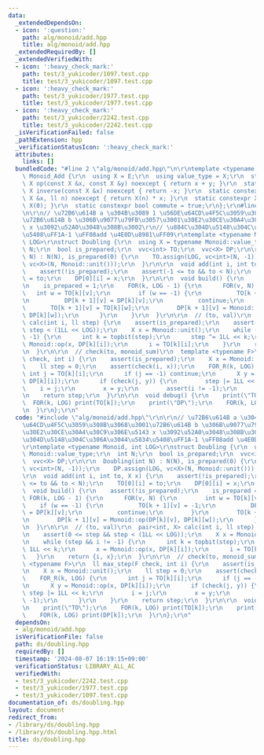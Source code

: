 ```yaml
---
data:
  _extendedDependsOn:
  - icon: ':question:'
    path: alg/monoid/add.hpp
    title: alg/monoid/add.hpp
  _extendedRequiredBy: []
  _extendedVerifiedWith:
  - icon: ':heavy_check_mark:'
    path: test/3_yukicoder/1097.test.cpp
    title: test/3_yukicoder/1097.test.cpp
  - icon: ':heavy_check_mark:'
    path: test/3_yukicoder/1977.test.cpp
    title: test/3_yukicoder/1977.test.cpp
  - icon: ':heavy_check_mark:'
    path: test/3_yukicoder/2242.test.cpp
    title: test/3_yukicoder/2242.test.cpp
  _isVerificationFailed: false
  _pathExtension: hpp
  _verificationStatusIcon: ':heavy_check_mark:'
  attributes:
    links: []
  bundledCode: "#line 2 \"alg/monoid/add.hpp\"\n\r\ntemplate <typename E>\r\nstruct\
    \ Monoid_Add {\r\n  using X = E;\r\n  using value_type = X;\r\n  static constexpr\
    \ X op(const X &x, const X &y) noexcept { return x + y; }\r\n  static constexpr\
    \ X inverse(const X &x) noexcept { return -x; }\r\n  static constexpr X power(const\
    \ X &x, ll n) noexcept { return X(n) * x; }\r\n  static constexpr X unit() { return\
    \ X(0); }\r\n  static constexpr bool commute = true;\r\n};\r\n#line 2 \"ds/doubling.hpp\"\
    \n\r\n// \u72B6\u614B a \u304B\u3089 1 \u56DE\u64CD\u4F5C\u3059\u308B\u3068\u3001\
    \u72B6\u614B b \u306B\u9077\u79FB\u3057\u3001\u30E2\u30CE\u30A4\u30C9\u306E\u5143\
    \ x \u3092\u52A0\u3048\u308B\u3002\r\n// \u884C\u304D\u5148\u304C\u306A\u3044\u5834\
    \u5408\uFF1A-1 \uFF08add \u4E0D\u8981\uFF09\r\ntemplate <typename Monoid, int\
    \ LOG>\r\nstruct Doubling {\r\n  using X = typename Monoid::value_type;\r\n  int\
    \ N;\r\n  bool is_prepared;\r\n  vvc<int> TO;\r\n  vvc<X> DP;\r\n\r\n  Doubling(int\
    \ N) : N(N), is_prepared(0) {\r\n    TO.assign(LOG, vc<int>(N, -1));\r\n    DP.assign(LOG,\
    \ vc<X>(N, Monoid::unit()));\r\n  }\r\n\r\n  void add(int i, int to, X x) {\r\n\
    \    assert(!is_prepared);\r\n    assert(-1 <= to && to < N);\r\n    TO[0][i]\
    \ = to;\r\n    DP[0][i] = x;\r\n  }\r\n\r\n  void build() {\r\n    assert(!is_prepared);\r\
    \n    is_prepared = 1;\r\n    FOR(k, LOG - 1) {\r\n      FOR(v, N) {\r\n     \
    \   int w = TO[k][v];\r\n        if (w == -1) {\r\n          TO[k + 1][v] = -1;\r\
    \n          DP[k + 1][v] = DP[k][v];\r\n          continue;\r\n        }\r\n \
    \       TO[k + 1][v] = TO[k][w];\r\n        DP[k + 1][v] = Monoid::op(DP[k][v],\
    \ DP[k][w]);\r\n      }\r\n    }\r\n  }\r\n\r\n  // (to, val)\r\n  pair<int, X>\
    \ calc(int i, ll step) {\r\n    assert(is_prepared);\r\n    assert(0 <= step &&\
    \ step < (1LL << LOG));\r\n    X x = Monoid::unit();\r\n    while (step && i !=\
    \ -1) {\r\n      int k = topbit(step);\r\n      step ^= 1LL << k;\r\n      x =\
    \ Monoid::op(x, DP[k][i]);\r\n      i = TO[k][i];\r\n    }\r\n    return {i, x};\r\
    \n  }\r\n\r\n  // check(to, monoid_sum)\r\n  template <typename F>\r\n  ll max_step(F\
    \ check, int i) {\r\n    assert(is_prepared);\r\n    X x = Monoid::unit();\r\n\
    \    ll step = 0;\r\n    assert(check(i, x));\r\n    FOR_R(k, LOG) {\r\n     \
    \ int j = TO[k][i];\r\n      if (j == -1) continue;\r\n      X y = Monoid::op(x,\
    \ DP[k][i]);\r\n      if (check(j, y)) {\r\n        step |= 1LL << k;\r\n    \
    \    i = j;\r\n        x = y;\r\n        assert(i != -1);\r\n      }\r\n    }\r\
    \n    return step;\r\n  }\r\n\r\n  void debug() {\r\n    print(\"TO\");\r\n  \
    \  FOR(k, LOG) print(TO[k]);\r\n    print(\"DP\");\r\n    FOR(k, LOG) print(DP[k]);\r\
    \n  }\r\n};\r\n"
  code: "#include \"alg/monoid/add.hpp\"\r\n\r\n// \u72B6\u614B a \u304B\u3089 1 \u56DE\
    \u64CD\u4F5C\u3059\u308B\u3068\u3001\u72B6\u614B b \u306B\u9077\u79FB\u3057\u3001\
    \u30E2\u30CE\u30A4\u30C9\u306E\u5143 x \u3092\u52A0\u3048\u308B\u3002\r\n// \u884C\
    \u304D\u5148\u304C\u306A\u3044\u5834\u5408\uFF1A-1 \uFF08add \u4E0D\u8981\uFF09\
    \r\ntemplate <typename Monoid, int LOG>\r\nstruct Doubling {\r\n  using X = typename\
    \ Monoid::value_type;\r\n  int N;\r\n  bool is_prepared;\r\n  vvc<int> TO;\r\n\
    \  vvc<X> DP;\r\n\r\n  Doubling(int N) : N(N), is_prepared(0) {\r\n    TO.assign(LOG,\
    \ vc<int>(N, -1));\r\n    DP.assign(LOG, vc<X>(N, Monoid::unit()));\r\n  }\r\n\
    \r\n  void add(int i, int to, X x) {\r\n    assert(!is_prepared);\r\n    assert(-1\
    \ <= to && to < N);\r\n    TO[0][i] = to;\r\n    DP[0][i] = x;\r\n  }\r\n\r\n\
    \  void build() {\r\n    assert(!is_prepared);\r\n    is_prepared = 1;\r\n   \
    \ FOR(k, LOG - 1) {\r\n      FOR(v, N) {\r\n        int w = TO[k][v];\r\n    \
    \    if (w == -1) {\r\n          TO[k + 1][v] = -1;\r\n          DP[k + 1][v]\
    \ = DP[k][v];\r\n          continue;\r\n        }\r\n        TO[k + 1][v] = TO[k][w];\r\
    \n        DP[k + 1][v] = Monoid::op(DP[k][v], DP[k][w]);\r\n      }\r\n    }\r\
    \n  }\r\n\r\n  // (to, val)\r\n  pair<int, X> calc(int i, ll step) {\r\n    assert(is_prepared);\r\
    \n    assert(0 <= step && step < (1LL << LOG));\r\n    X x = Monoid::unit();\r\
    \n    while (step && i != -1) {\r\n      int k = topbit(step);\r\n      step ^=\
    \ 1LL << k;\r\n      x = Monoid::op(x, DP[k][i]);\r\n      i = TO[k][i];\r\n \
    \   }\r\n    return {i, x};\r\n  }\r\n\r\n  // check(to, monoid_sum)\r\n  template\
    \ <typename F>\r\n  ll max_step(F check, int i) {\r\n    assert(is_prepared);\r\
    \n    X x = Monoid::unit();\r\n    ll step = 0;\r\n    assert(check(i, x));\r\n\
    \    FOR_R(k, LOG) {\r\n      int j = TO[k][i];\r\n      if (j == -1) continue;\r\
    \n      X y = Monoid::op(x, DP[k][i]);\r\n      if (check(j, y)) {\r\n       \
    \ step |= 1LL << k;\r\n        i = j;\r\n        x = y;\r\n        assert(i !=\
    \ -1);\r\n      }\r\n    }\r\n    return step;\r\n  }\r\n\r\n  void debug() {\r\
    \n    print(\"TO\");\r\n    FOR(k, LOG) print(TO[k]);\r\n    print(\"DP\");\r\n\
    \    FOR(k, LOG) print(DP[k]);\r\n  }\r\n};\r\n"
  dependsOn:
  - alg/monoid/add.hpp
  isVerificationFile: false
  path: ds/doubling.hpp
  requiredBy: []
  timestamp: '2024-08-07 16:19:15+09:00'
  verificationStatus: LIBRARY_ALL_AC
  verifiedWith:
  - test/3_yukicoder/2242.test.cpp
  - test/3_yukicoder/1977.test.cpp
  - test/3_yukicoder/1097.test.cpp
documentation_of: ds/doubling.hpp
layout: document
redirect_from:
- /library/ds/doubling.hpp
- /library/ds/doubling.hpp.html
title: ds/doubling.hpp
---
```

